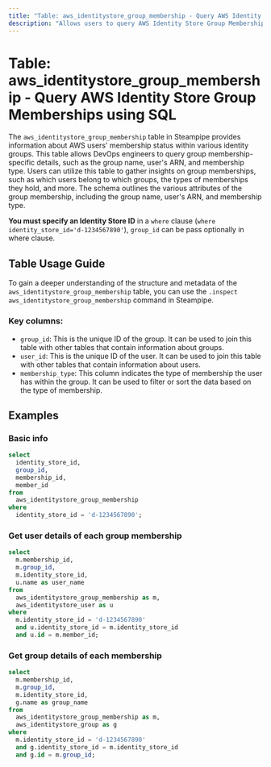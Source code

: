```yaml
---
title: "Table: aws_identitystore_group_membership - Query AWS Identity Store Group Memberships using SQL"
description: "Allows users to query AWS Identity Store Group Memberships, providing information about AWS users' membership status within various identity groups."
---
```


# Table: aws_identitystore_group_membership - Query AWS Identity Store Group Memberships using SQL

The `aws_identitystore_group_membership` table in Steampipe provides information about AWS users' membership status within various identity groups. This table allows DevOps engineers to query group membership-specific details, such as the group name, user's ARN, and membership type. Users can utilize this table to gather insights on group memberships, such as which users belong to which groups, the types of memberships they hold, and more. The schema outlines the various attributes of the group membership, including the group name, user's ARN, and membership type.

**You must specify an Identity Store ID** in a `where` clause (`where identity_store_id='d-1234567890'`), `group_id` can be pass optionally in where clause.

## Table Usage Guide

To gain a deeper understanding of the structure and metadata of the `aws_identitystore_group_membership` table, you can use the `.inspect aws_identitystore_group_membership` command in Steampipe.

### Key columns:

- `group_id`: This is the unique ID of the group. It can be used to join this table with other tables that contain information about groups.
- `user_id`: This is the unique ID of the user. It can be used to join this table with other tables that contain information about users.
- `membership_type`: This column indicates the type of membership the user has within the group. It can be used to filter or sort the data based on the type of membership.

## Examples

### Basic info

```sql
select
  identity_store_id,
  group_id,
  membership_id,
  member_id
from
  aws_identitystore_group_membership
where 
  identity_store_id = 'd-1234567890';
```

### Get user details of each group membership

```sql
select
  m.membership_id,
  m.group_id,
  m.identity_store_id,
  u.name as user_name 
from
  aws_identitystore_group_membership as m,
  aws_identitystore_user as u 
where
  m.identity_store_id = 'd-1234567890' 
  and u.identity_store_id = m.identity_store_id 
  and u.id = m.member_id;
```

### Get group details of each membership

```sql
select
  m.membership_id,
  m.group_id,
  m.identity_store_id,
  g.name as group_name
from
  aws_identitystore_group_membership as m,
  aws_identitystore_group as g
where
  m.identity_store_id = 'd-1234567890'
  and g.identity_store_id = m.identity_store_id
  and g.id = m.group_id;
```

